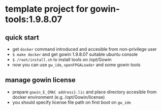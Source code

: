 # template project for gowin-tools:1.9.8.07

## quick start

- get `docker` command introduced and accesible from non-privilege user
- `$ make docker` and get gowin 1.9.8.07 suitable ubuntu console
- `$ /root/install.sh` to install tools on /opt/Gowin
- now you can use `gw_ide`, `openFPGALoader` and some gowin tools

## manage gowin license

- prepare `gowin_E_{MAC address}.lic` and place directory accesible from docker environment (e.g. /opt/Gowin/license)
- you should specify license file path on first boot on `gw_ide`
